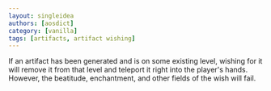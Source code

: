 ```yaml
---
layout: singleidea
authors: [aosdict]
category: [vanilla]
tags: [artifacts, artifact wishing]
---
```

If an artifact has been generated and is on some existing level, wishing for it will remove it from that level and teleport it right into the player's hands. However, the beatitude, enchantment, and other fields of the wish will fail.
